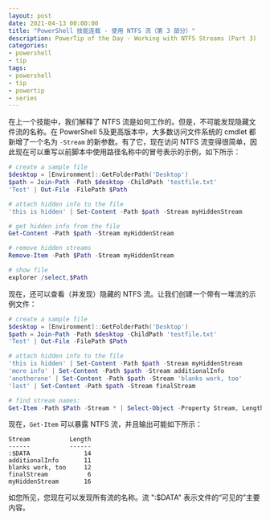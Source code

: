 ```yaml
---
layout: post
date: 2021-04-13 00:00:00
title: "PowerShell 技能连载 - 使用 NTFS 流（第 3 部分）"
description: PowerTip of the Day - Working with NTFS Streams (Part 3)
categories:
- powershell
- tip
tags:
- powershell
- tip
- powertip
- series
---
```

在上一个技能中，我们解释了 NTFS 流是如何工作的。但是，不可能发现隐藏文件流的名称。在 PowerShell 5及更高版本中，大多数访问文件系统的 cmdlet 都新增了一个名为 `-Stream` 的新参数。有了它，现在访问 NTFS 流变得很简单，因此现在可以重写以前脚本中使用路径名称中的冒号表示的示例，如下所示：

```powershell
# create a sample file
$desktop = [Environment]::GetFolderPath('Desktop')
$path = Join-Path -Path $desktop -ChildPath 'testfile.txt'
'Test' | Out-File -FilePath $Path

# attach hidden info to the file
'this is hidden' | Set-Content -Path $path -Stream myHiddenStream

# get hidden info from the file
Get-Content -Path $path -Stream myHiddenStream

# remove hidden streams
Remove-Item -Path $Path -Stream myHiddenStream

# show file
explorer /select,$Path
```

现在，还可以查看（并发现）隐藏的 NTFS 流。让我们创建一个带有一堆流的示例文件：

```powershell
# create a sample file
$desktop = [Environment]::GetFolderPath('Desktop')
$path = Join-Path -Path $desktop -ChildPath 'testfile.txt'
'Test' | Out-File -FilePath $Path

# attach hidden info to the file
'this is hidden' | Set-Content -Path $path -Stream myHiddenStream
'more info' | Set-Content -Path $path -Stream additionalInfo
'anotherone' | Set-Content -Path $path -Stream 'blanks work, too'
'last' | Set-Content -Path $path -Stream finalStream

# find stream names:
Get-Item -Path $Path -Stream * | Select-Object -Property Stream, Length
```

现在，`Get-Item` 可以暴露 NTFS 流，并且输出可能如下所示：

    Stream           Length
    ------           ------
    :$DATA               14
    additionalInfo       11
    blanks work, too     12
    finalStream           6
    myHiddenStream       16

如您所见，您现在可以发现所有流的名称。流 ":$DATA" 表示文件的“可见的”主要内容。

<!--本文国际来源：[Working with NTFS Streams (Part 3)](https://community.idera.com/database-tools/powershell/powertips/b/tips/posts/working-with-ntfs-streams-part-3)-->

